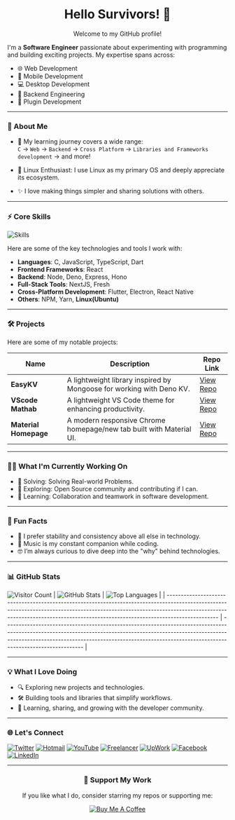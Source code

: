 <div align="center"> 
  
# Hello Survivors! 👋
Welcome to my GitHub profile!

</div>

I'm a **Software Engineer** passionate about experimenting with programming and building exciting projects. My expertise spans across:

- 🌐 Web Development
- 📱 Mobile Development
- 💻 Desktop Development
- 🔧 Backend Engineering
- 🔌 Plugin Development

---

### 🚀 About Me

- 🌱 My learning journey covers a wide range:  
  `C` → `Web` → `Backend` → `Cross Platform` → `Libraries and Frameworks development` → and more!

- 🐧 Linux Enthusiast: I use Linux as my primary OS and deeply appreciate its ecosystem.

- ✨ I love making things simpler and sharing solutions with others.

---

### ⚡ Core Skills

![Skills](https://skillicons.dev/icons?i=js,typescript,react,deno,nodejs,express,nextjs,flutter,dart,go,docker,electron,linux,ubuntu,git&theme=dark)

Here are some of the key technologies and tools I work with:

- **Languages**: C, JavaScript, TypeScript, Dart
- **Frontend Frameworks**: React
- **Backend**: Node, Deno, Express, Hono
- **Full-Stack Tools**: NextJS, Fresh
- **Cross-Platform Development**: Flutter, Electron, React Native
- **Others**: NPM, Yarn, **Linux(Ubuntu)**

---

### 🛠 Projects

Here are some of my notable projects:

| Name                  | Description                                                          | Repo Link                                                 |
| --------------------- | -------------------------------------------------------------------- | --------------------------------------------------------- |
| **EasyKV**            | A lightweight library inspired by Mongoose for working with Deno KV. | [View Repo](https://github.com/MrSIHAB/easykv)            |
| **VScode Mathab**     | A lightweight VS Code theme for enhancing productivity.              | [View Repo](https://github.com/MrSIHAB/vscode-mathab)     |
| **Material Homepage** | A modern responsive Chrome homepage/new tab built with Material UI.  | [View Repo](https://github.com/MrSIHAB/material-homepage) |

---

### 🧑‍💻 What I'm Currently Working On

- 🌟 Solving: Solving Real-world Problems.
- 🔨 Exploring: Open Source community and contributing if I can.
- 🌱 Learning: Collaboration and teamwork in software development.

---

### 🎯 Fun Facts

- 🐧 I prefer stability and consistency above all else in technology.
- 🎵 Music is my constant companion while coding.
- 🤓 I’m always curious to dive deep into the "why" behind technologies.

---

### 📊 GitHub Stats

![Visitor Count](https://komarev.com/ghpvc/?username=mrsihab&color=5b003e&style=flat)
| ![GitHub Stats](https://github-readme-stats.vercel.app/api?username=MrSIHAB&rank_icon=github&hide_border=true&show_icons=true&title_color=FDEEE9&ring_color=E95420&text_color=FDEEE9&icon_color=77216F&bg_color=2C001E&border_color=77216F&border_radius=25) | ![Top Languages](https://github-readme-stats.vercel.app/api/top-langs/?username=MrSIHAB&layout=compact&hide_border=true&show_icons=true&title_color=FDEEE9&ring_color=E95420&text_color=FDEEE9&icon_color=77216F&bg_color=2C001E&border_color=77216F&border_radius=25) |
| ------------------------------------------------------------------------------------------------------------------------------------------------------------------------------------------------------------------------------------------------------------ | ---------------------------------------------------------------------------------------------------------------------------------------------------------------------------------------------------------------------------------------------------------------------- |

---

### 💡 What I Love Doing

- 🔍 Exploring new projects and technologies.
- 🛠 Building tools and libraries that simplify workflows.
- 🌟 Learning, sharing, and growing with the developer community.

---

### 🌐 Let's Connect

[![Twitter](https://img.shields.io/badge/-Twitter-black?logo=x&logoColor=white)](https://x.com/ShoaibSihab)
[![Hotmail](https://img.shields.io/badge/-Email-purple?logo=gmail&logoColor=white)](mailto://mrsihab@hotmail.com)
[![YouTube](https://img.shields.io/badge/-YouTube-FF0000?logo=youtube&logoColor=white)](https://youtube.com/@ShoaibHossain)
[![Freelancer](https://img.shields.io/badge/-Freelancer-white?logo=freelancer&logoColor=29B2FE)](https://www.freelancer.com/u/sbshoaib)
[![UpWork](https://img.shields.io/badge/-UpWork-14a800?logo=upwork&logoColor=white)](https://www.upwork.com/freelancers/~01c7feff653a1e5c5d)
[![Facebook](https://img.shields.io/badge/-Facebook-blue?logo=facebook&logoColor=white)](https://facebook.com/shoaibhossain55)
[![LinkedIn](https://img.shields.io/badge/-LinkedIn-0A66C2?logo=linkedin&logoColor=white)](https://linkedin.com/in/shoaib-hossain)

<!--
- GitHub: [MrSIHAB](https://github.com/MrSIHAB)
- Portfolio: [SIHAB](https://mrsihab.github.io/portfolio)
- Twitter: [Shoaib Hossain](https://x.com/ShoaibSihab)
- LinkedIn: [Shoaib Hossain](https://www.linkedin.com/in/shoaib-hossain/)
- Facebook: [Shoaib Hossain](https://facebook.com/shoaibhossain55)
- E-mail: [Hotmail](mailto://mrsihab@hotmail.com)
-->
---

<div align="center">

### 💖 **Support My Work**

If you like what I do, consider starring my repos or supporting me:

[![Buy Me A Coffee](https://img.shields.io/badge/-Buy%20Me%20a%20Coffee-orange?style=for-the-badge&logo=buy-me-a-coffee&logoColor=white)](https://buymeacoffee.com/MrSIHAB)

</div>
